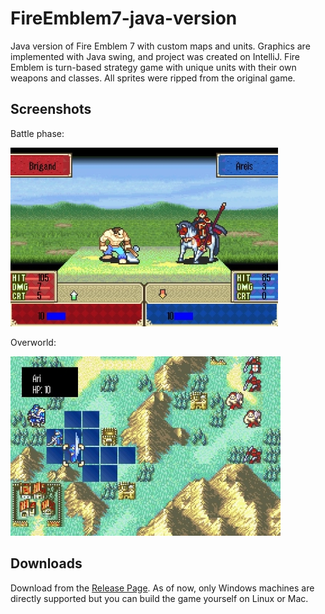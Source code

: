 # FireEmblem7-java-version
  Java version of Fire Emblem 7 with custom maps and units. 
  Graphics are implemented with Java swing, and project was created on IntelliJ.
  Fire Emblem is turn-based strategy game with unique units with their own 
  weapons and classes. 
  All sprites were ripped from the original game.

## Screenshots
  Battle phase:
  
  ![Battle Screenshot](screenshots/battle_screenShot.jpeg)
  
  Overworld:
  
  ![Overworld Screenshot](screenshots/overworld_screenshot.jpeg)

## Downloads
  Download from the [Release Page](https://github.com/Fossilia/FireEmblem7-java-version/releases). 
  As of now, only Windows machines are directly supported but you can build the game yourself
  on Linux or Mac.
